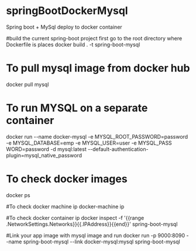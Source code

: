 # springBootDockerMysql
Spring boot + MySql deploy to docker container


#build the current spring-boot project first go to the root directory where Dockerfile is places
docker build . -t spring-boot-mysql

# To pull mysql image from docker hub
docker pull mysql

# To run MYSQL on a separate container
docker run --name docker-mysql -e MYSQL_ROOT_PASSWORD=password -e MYSQL_DATABASE=emp -e MYSQL_USER=user -e MYSQL_PASS
WORD=password -d mysql:latest --default-authentication-plugin=mysql_native_password

# To check docker images
docker ps

#To check docker machine ip
docker-machine ip

#To check docker container ip
docker inspect -f '{{range .NetworkSettings.Networks}}{{.IPAddress}}{{end}}' spring-boot-mysql

#Link your app image with mysql image and run
docker run -p 9000:8090 --name spring-boot-mysql --link docker-mysql:mysql spring-boot-mysql
